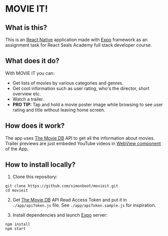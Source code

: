 # MOVIE IT!
## What is this?
This is an [React Native](https://reactnative.dev/) application made with [Expo](https://docs.expo.io) framework as an assignment task for React Seals Academy full stack developer course.

## What does it do?
With MOVIE IT you can:

 - Get lists of movies by various categories and genres.
 - Get cool information such as user rating, who's the director, short overview etc.
 - Watch a trailer.
 - **PRO TIP:** Tap and hold a movie poster image while browsing to see user rating and title without leaving home screen.

## How does it work?
The app uses [The Movie DB](https://www.themoviedb.org/) API to get all the information about movies. Trailer previews are just embeded YouTube videos in [WebView component](https://docs.expo.io/versions/latest/sdk/webview/) of the App.

## How to install locally?
 1. Clone this repository:
 ```console
git clone https://github.com/simonboot/movieit.git
cd movieit 
 ```

2. Get [The Movie  DB](https://www.themoviedb.org/) API Read Access Token and put it in `./app/apiToken.js` file. See `./app/apiToken.sample.js` for inspiration.

3. Install dependencies and launch [Expo](https://docs.expo.io) server:
```console
npm install
npm start
```